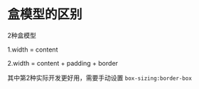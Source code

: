 # 盒模型的区别

2种盒模型

1.width = content

2.width = content + padding + border

其中第2种实际开发更好用，需要手动设置 `box-sizing:border-box`
